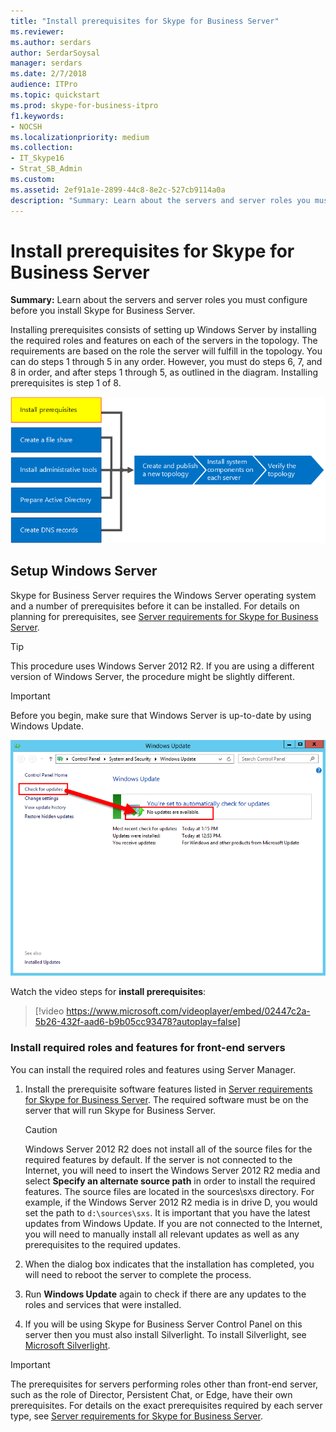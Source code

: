 ```yaml
---
title: "Install prerequisites for Skype for Business Server"
ms.reviewer: 
ms.author: serdars
author: SerdarSoysal
manager: serdars
ms.date: 2/7/2018
audience: ITPro
ms.topic: quickstart
ms.prod: skype-for-business-itpro
f1.keywords:
- NOCSH
ms.localizationpriority: medium
ms.collection: 
- IT_Skype16
- Strat_SB_Admin
ms.custom: 
ms.assetid: 2ef91a1e-2899-44c8-8e2c-527cb9114a0a
description: "Summary: Learn about the servers and server roles you must configure before you install Skype for Business Server."
---
```


# Install prerequisites for Skype for Business Server
 
**Summary:** Learn about the servers and server roles you must configure before you install Skype for Business Server.
  
Installing prerequisites consists of setting up Windows Server by installing the required roles and features on each of the servers in the topology. The requirements are based on the role the server will fulfill in the topology. You can do steps 1 through 5 in any order. However, you must do steps 6, 7, and 8 in order, and after steps 1 through 5, as outlined in the diagram. Installing prerequisites is step 1 of 8.
  
![Overview diagram - install prerequisites.](../../media/0a85349b-b398-4e04-8901-8f4bd25d8afe.png)
  
## Setup Windows Server

Skype for Business Server requires the Windows Server operating system and a number of prerequisites before it can be installed. For details on planning for prerequisites, see [Server requirements for Skype for Business Server](../../../SfBServer2019/plan/system-requirements.md). 
  
> [!TIP]
> This procedure uses Windows Server 2012 R2. If you are using a different version of Windows Server, the procedure might be slightly different. 
  
> [!IMPORTANT]
> Before you begin, make sure that Windows Server is up-to-date by using Windows Update. 
  
![Windows Server up to date.](../../media/a8d57a97-a55e-443b-b304-c534ae9a71b2.png)
  
Watch the video steps for **install prerequisites**:
  
> [!video https://www.microsoft.com/videoplayer/embed/02447c2a-5b26-432f-aad6-b9b05cc93478?autoplay=false]
  
### Install required roles and features for front-end servers

You can install the required roles and features using Server Manager. 
    
1. Install the prerequisite software features listed in [Server requirements for Skype for Business Server](../../../SfBServer2019/plan/system-requirements.md). The required software must be on the server that will run Skype for Business Server.
    
    > [!CAUTION]
    > Windows Server 2012 R2 does not install all of the source files for the required features by default. 
    > If the server is not connected to the Internet, you will need to insert the Windows Server 2012 R2 media and select **Specify an alternate source path** in order to install the required features. 
    > The source files are located in the sources\sxs directory. 
    > For example, if the Windows Server 2012 R2 media is in drive D, you would set the path to `d:\sources\sxs`. 
    > It is important that you have the latest updates from Windows Update. 
    > If you are not connected to the Internet, you will need to manually install all relevant updates as well as any prerequisites to the required updates. 
  
1. When the dialog box indicates that the installation has completed, you will need to reboot the server to complete the process.
    
1. Run **Windows Update** again to check if there are any updates to the roles and services that were installed.
    
1. If you will be using Skype for Business Server Control Panel on this server then you must also install Silverlight. To install Silverlight, see [Microsoft Silverlight](https://www.microsoft.com/silverlight/).


> [!IMPORTANT]
> The prerequisites for servers performing roles other than front-end server, such as the role of Director, Persistent Chat, or Edge, have their own prerequisites. 
> For details on the exact prerequisites required by each server type, see [Server requirements for Skype for Business Server](../../../SfBServer2019/plan/system-requirements.md). 
  

